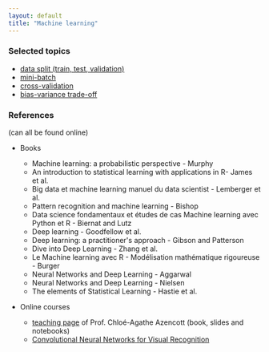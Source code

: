 ```yaml
---
layout: default
title: "Machine learning"
---
```


### Selected topics

* <a href="data_split">data split (train, test, validation)</a>
* <a href="mini_batch">mini-batch</a>
* <a href="cross_validation">cross-validation</a>
* <a href="bias_variance">bias-variance trade-off</a>

### References

(can all be found online)

- Books
	- Machine learning: a probabilistic perspective - Murphy
	- An introduction to statistical learning with applications in R- James et al.
	- Big data et machine learning manuel du data scientist - Lemberger et al.
	- Pattern recognition and machine learning - Bishop
	- Data science fondamentaux et études de cas Machine learning avec Python et R - Biernat and Lutz
	- Deep learning - Goodfellow et al. 
	- Deep learning: a practitioner's approach - Gibson and Patterson
	- Dive into Deep Learning - Zhang et al.
	- Le Machine learning avec R - Modélisation mathématique rigoureuse - Burger
	- Neural Networks and Deep Learning - Aggarwal
	- Neural Networks and Deep Learning - Nielsen
	- The elements of Statistical Learning - Hastie et al.

- Online courses
	- [teaching page](http://cazencott.info/index.php/pages/Teaching) of Prof. Chloé-Agathe Azencott (book, slides and notebooks)
	- [Convolutional Neural Networks for Visual Recognition](https://cs231n.github.io/)



